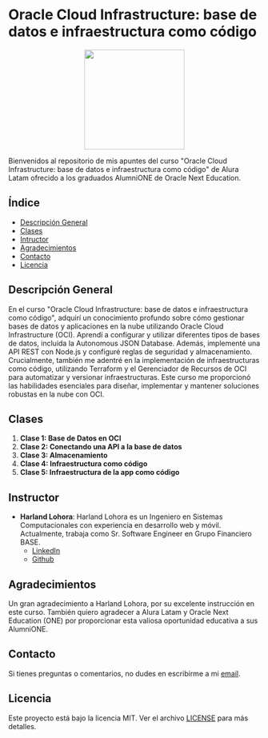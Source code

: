 # Oracle Cloud Infrastructure: base de datos e infraestructura como código

<p align="center">
  <img src="https://www.aluracursos.com/assets/img/imersoes/alura-latam-logo.1686744883.png" width="200">
</p>

Bienvenidos al repositorio de mis apuntes del curso "Oracle Cloud Infrastructure: base de datos e infraestructura como código" de Alura Latam ofrecido a los graduados AlumniONE de Oracle Next Education.

## Índice

- [Descripción General](#descripción-general)
- [Clases](#clases)
- [Intructor](#instructor)
- [Agradecimientos](#agradecimientos)
- [Contacto](#contacto)
- [Licencia](#licencia)

## Descripción General

En el curso "Oracle Cloud Infrastructure: base de datos e infraestructura como código", adquirí un conocimiento profundo sobre cómo gestionar bases de datos y aplicaciones en la nube utilizando Oracle Cloud Infrastructure (OCI). Aprendí a configurar y utilizar diferentes tipos de bases de datos, incluida la Autonomous JSON Database. Además, implementé una API REST con Node.js y configuré reglas de seguridad y almacenamiento. Crucialmente, también me adentré en la implementación de infraestructuras como código, utilizando Terraform y el Gerenciador de Recursos de OCI para automatizar y versionar infraestructuras. Este curso me proporcionó las habilidades esenciales para diseñar, implementar y mantener soluciones robustas en la nube con OCI.

## Clases

1. **Clase 1: Base de Datos en OCI**
2. **Clase 2: Conectando una API a la base de datos**
3. **Clase 3: Almacenamiento**
4. **Clase 4: Infraestructura como código**
5. **Clase 5: Infraestructura de la app como código**

## Instructor

- **Harland Lohora**: Harland Lohora es un Ingeniero en Sistemas Computacionales con experiencia en desarrollo web y móvil. Actualmente, trabaja como Sr. Software Engineer en Grupo Financiero BASE.
    - [LinkedIn](https://www.linkedin.com/in/harlandlohora/)
    - [Github](https://github.com/HarlandLohora)

## Agradecimientos

Un gran agradecimiento a Harland Lohora, por su excelente instrucción en este curso. También quiero agradecer a Alura Latam y Oracle Next Education (ONE) por proporcionar esta valiosa oportunidad educativa a sus AlumniONE.

## Contacto

Si tienes preguntas o comentarios, no dudes en escribirme a mi [email](mailto:contact@thayrov.com).

## Licencia

Este proyecto está bajo la licencia MIT. Ver el archivo [LICENSE](LICENSE) para más detalles.
